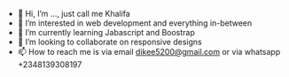 - 👋 Hi, I’m ..., just call me Khalifa
- 👀 I’m interested in web development and everything in-between
- 🌱 I’m currently learning Jabascript and Boostrap
- 💞️ I’m looking to collaborate on responsive designs
- 📫 How to reach me is via email dikee5200@gmail.com or via whatsapp +2348139308197

<!---
Khalifa-pendrops/Khalifa-pendrops is a ✨ special ✨ repository because its `README.md` (this file) appears on your GitHub profile.
You can click the Preview link to take a look at your changes.
--->
